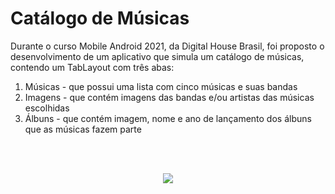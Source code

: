 # Catálogo de Músicas

Durante o curso Mobile Android 2021, da Digital House Brasil, foi proposto o desenvolvimento de um aplicativo que simula um catálogo de músicas, contendo um TabLayout com três abas:

   1. Músicas - que possui uma lista com cinco músicas e suas bandas
   2. Imagens - que contém imagens das bandas e/ou artistas das músicas escolhidas
   3. Álbuns - que contém imagem, nome e ano de lançamento dos álbuns que as músicas fazem parte
 
 <br/><br/>

<p align="center">
   <img src="https://github.com/pedro-scott/music_catalog/blob/main/music_catalog_app.gif">
</p>
